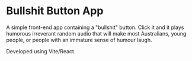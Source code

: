 # Bullshit Button App

A simple front-end app containing a "bullshit" button. Click it and it plays humorous irreverant random audio that will make most Australians, young people, or people with an immature sense of humour laugh.

Developed using Vite/React.
